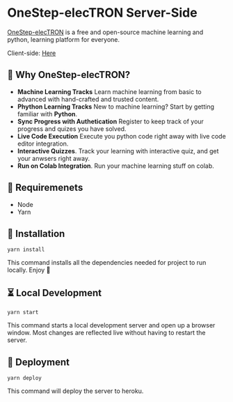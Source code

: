 # OneStep-elecTRON Server-Side

[OneStep-elecTRON](https://onestep-electron.github.io) is a free and open-source machine learning and python, learning platform for everyone.

Client-side: [Here](https://github.com/OneStep-elecTRON/onestep-electron.github.io)

## 🧐 Why OneStep-elecTRON?

- **Machine Learning Tracks** Learn machine learning from basic to advanced with hand-crafted and trusted content.
- **Phython Learning Tracks** New to machine learning? Start by getting familiar with **Python**.
- **Sync Progress with Authetication** Register to keep track of your progress and quizes you have solved.
- **Live Code Execution** Execute you python code right away with live code editor integration.
- **Interactive Quizzes**. Track your learning with interactive quiz, and get your anwsers right away.
- **Run on Colab Integration**. Run your machine learning stuff on colab.

## 🎉 Requiremenets

- Node
- Yarn

## 🧠 Installation

```console
yarn install
```
This command installs all the dependencies needed for project to run locally. Enjoy 🎉

## ⏳ Local Development

```console
yarn start
```

This command starts a local development server and open up a browser window. Most changes are reflected live without having to restart the server.

## 🤖 Deployment

```console
yarn deploy
```

This command will deploy the server to heroku.
